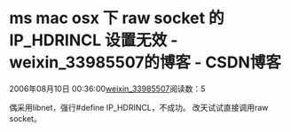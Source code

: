 # ms mac osx 下 raw socket 的 IP_HDRINCL 设置无效 - weixin_33985507的博客 - CSDN博客
2006年08月10日 00:36:00[weixin_33985507](https://me.csdn.net/weixin_33985507)阅读数：5

偶采用libnet，强行#define IP_HDRINCL，不成功。
改天试试直接调用raw socket。
